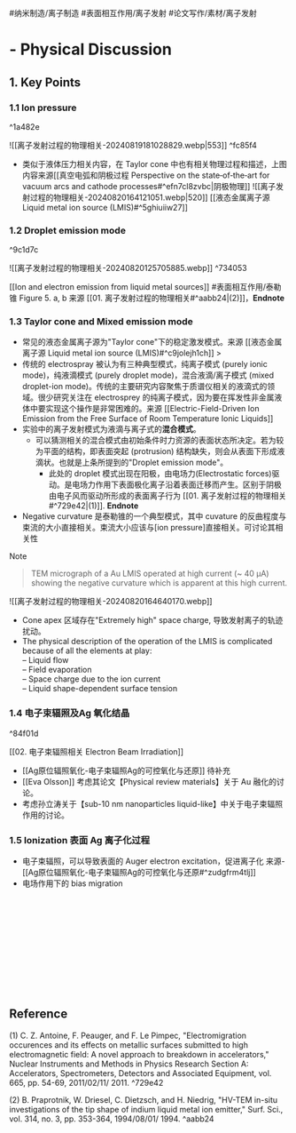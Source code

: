 #纳米制造/离子制造 #表面相互作用/离子发射  #论文写作/素材/离子发射

# - Physical Discussion
## 1. Key Points
### 1.1 Ion pressure

^1a482e

![[离子发射过程的物理相关-20240819181028829.webp|553]] ^fc85f4
- 类似于液体压力相关内容，在 Taylor cone 中也有相关物理过程和描述，上图内容来源[[真空电弧和阴极过程 Perspective on the state‐of‐the‐art for vacuum arcs and cathode processes#^efn7cl8zvbc|阴极物理]]
![[离子发射过程的物理相关-20240820164121051.webp|520]]
[[液态金属离子源 Liquid metal ion source (LMIS)#^5ghiuiiw27]]

### 1.2 Droplet emission mode

^9c1d7c

![[离子发射过程的物理相关-20240820125705885.webp]] ^734053

[[Ion and electron emission from liquid metal sources]] #表面相互作用/泰勒锥 
Figure 5. a, b 来源 [[01. 离子发射过程的物理相关#^aabb24|(2)]]，**Endnote**

### 1.3 Taylor cone and Mixed emission mode
- 常见的液态金属离子源为"Taylor cone"下的稳定激发模式。来源 [[液态金属离子源 Liquid metal ion source (LMIS)#^c9jolejh1ch]] > 
- 传统的 electrospray 被认为有三种典型模式，纯离子模式 (purely ionic mode)，纯液滴模式 (purely droplet mode)，混合液滴/离子模式 (mixed droplet-ion mode)。传统的主要研究内容聚焦于质谱仪相关的液滴式的领域。很少研究关注在 electrosprey 的纯离子模式，因为要在挥发性非金属液体中要实现这个操作是非常困难的。来源 [[Electric-Field-Driven Ion Emission from the Free Surface of Room Temperature Ionic Liquids]] 
- 实验中的离子发射模式为液滴与离子式的**混合模式**。
	- 可以猜测相关的混合模式由初始条件时力资源的表面状态所决定。若为较为平面的结构，即表面突起 (protrusion) 结构缺失，则会从表面下形成液滴状。也就是上条所提到的"Droplet emission mode"。
		- 此处的 droplet 模式出现在阳极，由电场力(Electrostatic forces)驱动。是电场力作用下表面极化离子沿着表面迁移而产生。区别于阴极由电子风而驱动所形成的表面离子行为 [[01. 离子发射过程的物理相关#^729e42|(1)]]. **Endnote**
- Negative curvature 是泰勒锥的一个典型模式，其中 cuvature 的反曲程度与束流的大小直接相关。束流大小应该与[ion pressure]直接相关。可讨论其相关性
> [!NOTE]
> > TEM micrograph of a Au LMIS operated at high current (~ 40 μA) showing the negative curvature which is apparent at this high current.

![[离子发射过程的物理相关-20240820164640170.webp]]
- Cone apex 区域存在"Extremely high" space charge, 导致发射离子的轨迹扰动。
- The physical description of the operation of the  LMIS is complicated because of all the elements  at play:  
	– Liquid flow  
	– Field evaporation  
	– Space charge due to the ion current  
	– Liquid shape-dependent surface tension



### 1.4 电子束辐照及Ag 氧化结晶

^84f01d

[[02. 电子束辐照相关 Electron Beam Irradiation]]

-  [[Ag原位辐照氧化-电子束辐照Ag的可控氧化与还原]]    待补充
- [[Eva Olsson]] 考虑其论文【Physical review materials】关于 Au 融化的讨论。
- 考虑孙立涛关于【sub-10 nm nanoparticles liquid-like】中关于电子束辐照作用的讨论。



### 1.5 Ionization 表面 Ag 离子化过程
- 电子束辐照，可以导致表面的 Auger electron excitation，促进离子化
   来源- [[Ag原位辐照氧化-电子束辐照Ag的可控氧化与还原#^zudgfrm4tlj]]
- 电场作用下的 bias migration











<br><br><br><br><br><br><br><br><br><br>


## Reference
(1) C. Z. Antoine, F. Peauger, and F. Le Pimpec, "Electromigration occurences and its effects on metallic surfaces submitted to high electromagnetic field: A novel approach to breakdown in accelerators," Nuclear Instruments and Methods in Physics Research Section A: Accelerators, Spectrometers, Detectors and Associated Equipment, vol. 665, pp. 54-69, 2011/02/11/ 2011. ^729e42

(2) B. Praprotnik, W. Driesel, C. Dietzsch, and H. Niedrig, "HV-TEM in-situ investigations of the tip shape of indium liquid metal ion emitter," Surf. Sci., vol. 314, no. 3, pp. 353-364, 1994/08/01/ 1994. ^aabb24